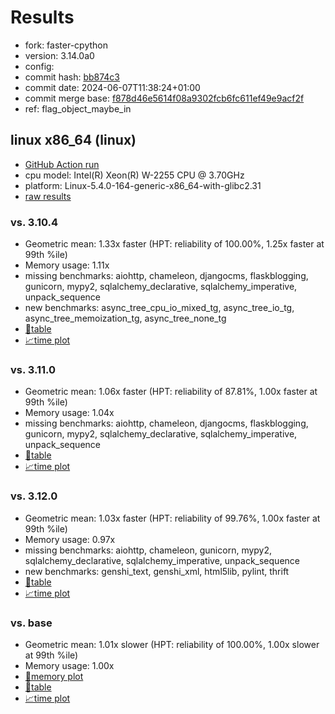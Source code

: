 # Results

- fork: faster-cpython
- version: 3.14.0a0
- config: 
- commit hash: [bb874c3](https://github.com/faster%2dcpython/cpython/commit/bb874c3)
- commit date: 2024-06-07T11:38:24+01:00
- commit merge base: [f878d46e5614f08a9302fcb6fc611ef49e9acf2f](https://github.com/faster%2dcpython/cpython/commit/f878d46e5614f08a9302fcb6fc611ef49e9acf2f)
- ref: flag_object_maybe_in

## linux x86_64 (linux)

- [GitHub Action run](https://github.com/faster-cpython/benchmarking/actions/runs/9415712555)
- cpu model: Intel(R) Xeon(R) W-2255 CPU @ 3.70GHz
- platform: Linux-5.4.0-164-generic-x86_64-with-glibc2.31
- [raw results](bm-20240607-linux-x86_64-faster%252dcpython-flag_object_maybe_in-3.14.0a0-bb874c3.json)

### vs. 3.10.4

- Geometric mean: 1.33x faster (HPT: reliability of 100.00%, 1.25x faster at 99th %ile)
- Memory usage: 1.11x
- missing benchmarks: aiohttp, chameleon, djangocms, flaskblogging, gunicorn, mypy2, sqlalchemy_declarative, sqlalchemy_imperative, unpack_sequence
- new benchmarks: async_tree_cpu_io_mixed_tg, async_tree_io_tg, async_tree_memoization_tg, async_tree_none_tg
- [📄table](bm-20240607-linux-x86_64-faster%252dcpython-flag_object_maybe_in-3.14.0a0-bb874c3-vs-3.10.4.md)
- [📈time plot](bm-20240607-linux-x86_64-faster%252dcpython-flag_object_maybe_in-3.14.0a0-bb874c3-vs-3.10.4.png)

### vs. 3.11.0

- Geometric mean: 1.06x faster (HPT: reliability of 87.81%, 1.00x faster at 99th %ile)
- Memory usage: 1.04x
- missing benchmarks: aiohttp, chameleon, djangocms, flaskblogging, gunicorn, mypy2, sqlalchemy_declarative, sqlalchemy_imperative, unpack_sequence
- [📄table](bm-20240607-linux-x86_64-faster%252dcpython-flag_object_maybe_in-3.14.0a0-bb874c3-vs-3.11.0.md)
- [📈time plot](bm-20240607-linux-x86_64-faster%252dcpython-flag_object_maybe_in-3.14.0a0-bb874c3-vs-3.11.0.png)

### vs. 3.12.0

- Geometric mean: 1.03x faster (HPT: reliability of 99.76%, 1.00x faster at 99th %ile)
- Memory usage: 0.97x
- missing benchmarks: aiohttp, chameleon, gunicorn, mypy2, sqlalchemy_declarative, sqlalchemy_imperative, unpack_sequence
- new benchmarks: genshi_text, genshi_xml, html5lib, pylint, thrift
- [📄table](bm-20240607-linux-x86_64-faster%252dcpython-flag_object_maybe_in-3.14.0a0-bb874c3-vs-3.12.0.md)
- [📈time plot](bm-20240607-linux-x86_64-faster%252dcpython-flag_object_maybe_in-3.14.0a0-bb874c3-vs-3.12.0.png)

### vs. base

- Geometric mean: 1.01x slower (HPT: reliability of 100.00%, 1.00x slower at 99th %ile)
- Memory usage: 1.00x
- [🧠memory plot](bm-20240607-linux-x86_64-faster%252dcpython-flag_object_maybe_in-3.14.0a0-bb874c3-vs-base-mem.png)
- [📄table](bm-20240607-linux-x86_64-faster%252dcpython-flag_object_maybe_in-3.14.0a0-bb874c3-vs-base.md)
- [📈time plot](bm-20240607-linux-x86_64-faster%252dcpython-flag_object_maybe_in-3.14.0a0-bb874c3-vs-base.png)


